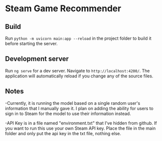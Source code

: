 # Steam Game Recommender

## Build

Run `python -m uvicorn main:app --reload` in the project folder to build it before starting the server.

## Development server

Run `ng serve` for a dev server. Navigate to `http://localhost:4200/`. The application will automatically reload if you change any of the source files.

## Notes

-Currently, it is running the model based on a single random user's information that I manually gave it. I plan on adding the ability for users to sign in to Steam for the model to use their information instead.

-API Key is in a file named "environment.txt" that I've hidden from github. If you want to run this use your own Steam API key. Place the file in the main folder and only put the api key in the txt file, nothing else.